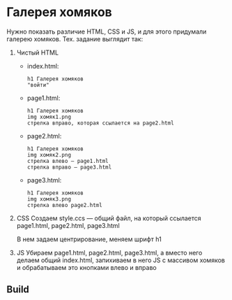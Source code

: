 # Галерея хомяков
Нужно показать различие HTML, CSS и JS, и для этого придумали галерею хомяков. Тех. задание выглядит так:
1. Чистый HTML
    * index.html:
        ```
        h1 Галерея хомяков
        "войти"
        ```
    * page1.html:
        ```
        h1 Галерея хомяков
        img хомяк1.png
        стрелка вправо, которая ссылается на page2.html
        ```
    * page2.html:
        ```
        h1 Галерея хомяков
        img хомяк2.png
        стрелка влево — page1.html
        стрелка вправо — page3.html
        ```
    * page3.html:
        ```
        h1 Галерея хомяков
        img хомяк3.png
        стрелка влево page2.html
        ```
2. CSS
    Создаем style.ccs — общий файл, на который ссылается page1.html, page2.html, page3.html

    В нем задаем центрирование, меняем шрифт h1

3. JS
    Убираем page1.html, page2.html, page3.html, а вместо него делаем общий index.html, запихиваем в него JS с массивом хомяков и обрабатываем это кнопками влево и вправо

## Build

